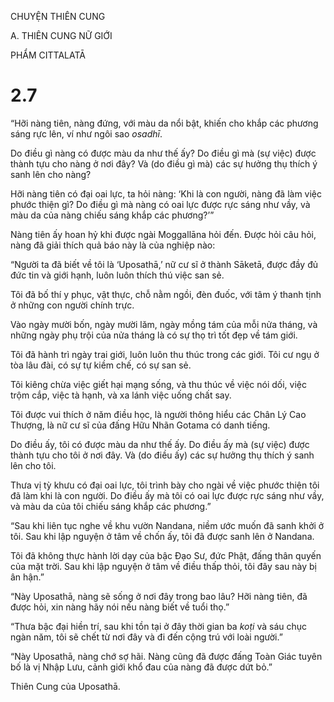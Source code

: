CHUYỆN THIÊN CUNG

A. THIÊN CUNG NỮ GIỚI

PHẨM CITTALATĀ

# 2.7

“Hỡi nàng tiên, nàng đứng, với màu da nổi bật, khiến cho khắp các phương sáng rực lên, ví như ngôi sao _osadhī_.

Do điều gì nàng có được màu da như thế ấy? Do điều gì mà (sự việc) được thành tựu cho nàng ở nơi đây? Và (do điều gì mà) các sự hưởng thụ thích ý sanh lên cho nàng?

Hỡi nàng tiên có đại oai lực, ta hỏi nàng: ‘Khi là con người, nàng đã làm việc phước thiện gì? Do điều gì mà nàng có oai lực được rực sáng như vầy, và màu da của nàng chiếu sáng khắp các phương?’”

Nàng tiên ấy hoan hỷ khi được ngài Moggallāna hỏi đến. Ðược hỏi câu hỏi, nàng đã giải thích quả báo này là của nghiệp nào:

“Người ta đã biết về tôi là ‘Uposathā,’ nữ cư sĩ ở thành Sāketā, được đầy đủ đức tin và giới hạnh, luôn luôn thích thú việc san sẻ.

Tôi đã bố thí y phục, vật thực, chỗ nằm ngồi, đèn đuốc, với tâm ý thanh tịnh ở những con người chính trực.

Vào ngày mười bốn, ngày mười lăm, ngày mồng tám của mỗi nửa tháng, và những ngày phụ trội của nửa tháng là có sự thọ trì tốt đẹp về tám giới.

Tôi đã hành trì ngày trai giới, luôn luôn thu thúc trong các giới. Tôi cư ngụ ở tòa lâu đài, có sự tự kiềm chế, có sự san sẻ.

Tôi kiêng chừa việc giết hại mạng sống, và thu thúc về việc nói dối, việc trộm cắp, việc tà hạnh, và xa lánh việc uống chất say.

Tôi được vui thích ở năm điều học, là người thông hiểu các Chân Lý Cao Thượng, là nữ cư sĩ của đấng Hữu Nhãn Gotama có danh tiếng.

Do điều ấy, tôi có được màu da như thế ấy. Do điều ấy mà (sự việc) được thành tựu cho tôi ở nơi đây. Và (do điều ấy) các sự hưởng thụ thích ý sanh lên cho tôi.

Thưa vị tỳ khưu có đại oai lực, tôi trình bày cho ngài về việc phước thiện tôi đã làm khi là con người. Do điều ấy mà tôi có oai lực được rực sáng như vầy, và màu da của tôi chiếu sáng khắp các phương.”

“Sau khi liên tục nghe về khu vườn Nandana, niềm ước muốn đã sanh khởi ở tôi. Sau khi lập nguyện ở tâm về chốn ấy, tôi đã được sanh lên ở Nandana.

Tôi đã không thực hành lời dạy của bậc Đạo Sư, đức Phật, đấng thân quyến của mặt trời. Sau khi lập nguyện ở tâm về điều thấp thỏi, tôi đây sau này bị ân hận.”

“Này Uposathā, nàng sẽ sống ở nơi đây trong bao lâu? Hỡi nàng tiên, đã được hỏi, xin nàng hãy nói nếu nàng biết về tuổi thọ.”

“Thưa bậc đại hiền trí, sau khi tồn tại ở đây thời gian ba _koṭi_ và sáu chục ngàn năm, tôi sẽ chết từ nơi đây và đi đến cộng trú với loài người.”

“Này Uposathā, nàng chớ sợ hãi. Nàng cũng đã được đấng Toàn Giác tuyên bố là vị Nhập Lưu, cảnh giới khổ đau của nàng đã được dứt bỏ.”

Thiên Cung của Uposathā.
